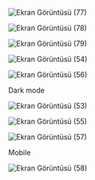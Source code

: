 
![Ekran Görüntüsü (77)](https://github.com/zrlsena/BioTech-Website/assets/96860750/dab2d038-1c76-4524-a9e0-86647203de38)

![Ekran Görüntüsü (78)](https://github.com/zrlsena/BioTech-Website/assets/96860750/0c88ef6b-6dbd-4205-a5f3-a8ce749da80f)

![Ekran Görüntüsü (79)](https://github.com/zrlsena/BioTech-Website/assets/96860750/6b6bbf9b-7fb7-40f0-909f-ce143e6874cf)


![Ekran Görüntüsü (54)](https://github.com/zrlsena/BioTech-Website/assets/96860750/5219014e-61f2-4db5-8401-86429d829737)

![Ekran Görüntüsü (56)](https://github.com/zrlsena/BioTech-Website/assets/96860750/c3865890-a410-43e6-9dde-9ea4474b6532)

Dark mode

![Ekran Görüntüsü (53)](https://github.com/zrlsena/BioTech-Website/assets/96860750/75b55795-3aa3-4142-9807-e9f62474a067)

![Ekran Görüntüsü (55)](https://github.com/zrlsena/BioTech-Website/assets/96860750/c4a72564-b569-498c-a992-db8db49e298f)

![Ekran Görüntüsü (57)](https://github.com/zrlsena/BioTech-Website/assets/96860750/3856ec4e-87bc-45da-b7cf-539c46f9478a)

Mobile 

![Ekran Görüntüsü (58)](https://github.com/zrlsena/BioTech-Website/assets/96860750/02d4fb73-fd7b-418b-995d-279bc8610fc0)

